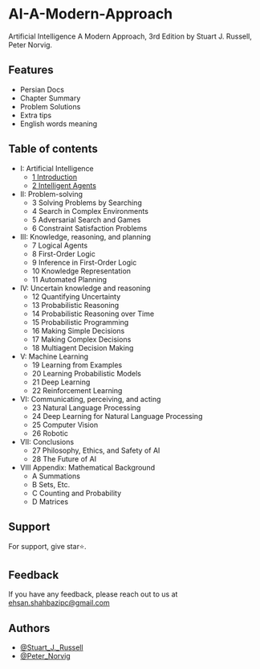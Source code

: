 # AI-A-Modern-Approach
Artificial Intelligence A Modern Approach, 3rd Edition by Stuart J. Russell, Peter Norvig.

## Features
- Persian Docs
- Chapter Summary
- Problem Solutions
- Extra tips
- English words meaning

## Table of contents
- I: Artificial Intelligence
    - [1 Introduction](1-Artificial%20Intelligence/1-Introduction/1%20Introduction.md)
    - [2 Intelligent Agents](1-Artificial%20Intelligence/1-Introduction/2%20Intelligent%20Agents.md)
- II: Problem-solving
    - 3 Solving Problems by Searching
    - 4 Search in Complex Environments
    - 5 Adversarial Search and Games
    - 6 Constraint Satisfaction Problems
- III: Knowledge, reasoning, and planning
    - 7 Logical Agents
    - 8 First-Order Logic
    - 9 Inference in First-Order Logic
    - 10 Knowledge Representation
    - 11 Automated Planning
- IV: Uncertain knowledge and reasoning
    - 12 Quantifying Uncertainty
    - 13 Probabilistic Reasoning
    - 14 Probabilistic Reasoning over Time
    - 15 Probabilistic Programming
    - 16 Making Simple Decisions
    - 17 Making Complex Decisions
    - 18 Multiagent Decision Making
- V: Machine Learning
    - 19 Learning from Examples
    - 20 Learning Probabilistic Models
    - 21 Deep Learning
    - 22 Reinforcement Learning
- VI: Communicating, perceiving, and acting
    - 23 Natural Language Processing
    - 24 Deep Learning for Natural Language Processing
    - 25 Computer Vision
    - 26 Robotic
- VII: Conclusions
    - 27 Philosophy, Ethics, and Safety of AI
    - 28 The Future of AI
- VIII Appendix: Mathematical Background
    - A Summations
    - B Sets, Etc.
    - C Counting and Probability
    - D Matrices

## Support
For support, give star⭐.

## Feedback
If you have any feedback, please reach out to us at ehsan.shahbazipc@gmail.com

## Authors
- [@Stuart_J._Russell](https://en.wikipedia.org/wiki/Stuart_J._Russell)
- [@Peter_Norvig](https://en.wikipedia.org/wiki/Peter_Norvig)
